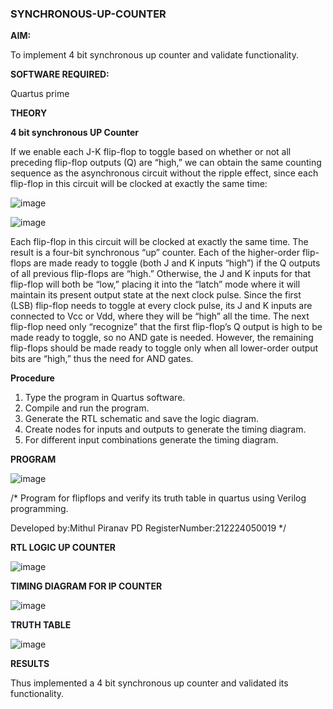 ### SYNCHRONOUS-UP-COUNTER

**AIM:**

To implement 4 bit synchronous up counter and validate functionality.

**SOFTWARE REQUIRED:**

Quartus prime

**THEORY**

**4 bit synchronous UP Counter**

If we enable each J-K flip-flop to toggle based on whether or not all preceding flip-flop outputs (Q) are “high,” we can obtain the same counting sequence as the asynchronous circuit without the ripple effect, since each flip-flop in this circuit will be clocked at exactly the same time:

![image](https://github.com/naavaneetha/SYNCHRONOUS-UP-COUNTER/assets/154305477/d5db3fa0-e413-404c-b80e-b2f39d82e7e8)


![image](https://github.com/naavaneetha/SYNCHRONOUS-UP-COUNTER/assets/154305477/52cb61eb-d04b-442d-810c-31185a68410b)

Each flip-flop in this circuit will be clocked at exactly the same time.
The result is a four-bit synchronous “up” counter. Each of the higher-order flip-flops are made ready to toggle (both J and K inputs “high”) if the Q outputs of all previous flip-flops are “high.”
Otherwise, the J and K inputs for that flip-flop will both be “low,” placing it into the “latch” mode where it will maintain its present output state at the next clock pulse.
Since the first (LSB) flip-flop needs to toggle at every clock pulse, its J and K inputs are connected to Vcc or Vdd, where they will be “high” all the time.
The next flip-flop need only “recognize” that the first flip-flop’s Q output is high to be made ready to toggle, so no AND gate is needed.
However, the remaining flip-flops should be made ready to toggle only when all lower-order output bits are “high,” thus the need for AND gates.

**Procedure**

1. Type the program in Quartus software.
2. Compile and run the program.
3. Generate the RTL schematic and save the logic diagram.
4. Create nodes for inputs and outputs to generate the timing diagram.
5. For different input combinations generate the timing diagram.

**PROGRAM**

![image](https://github.com/user-attachments/assets/10342341-b3ba-4ed1-9115-49bb802464ea)

/* Program for flipflops and verify its truth table in quartus using Verilog programming. 

Developed by:Mithul Piranav PD RegisterNumber:212224050019
*/

**RTL LOGIC UP COUNTER**

![image](https://github.com/user-attachments/assets/7f9046a6-0d1d-48c9-8a97-a7906dc558e8)


**TIMING DIAGRAM FOR IP COUNTER**

![image](https://github.com/user-attachments/assets/8fafc5cd-f250-40e7-8435-125debf88539)


**TRUTH TABLE**

![image](https://github.com/user-attachments/assets/b974be3e-8a43-49b2-b8e4-0c42a8d049e8)

**RESULTS**

Thus implemented a 4 bit synchronous up counter and validated its functionality.
